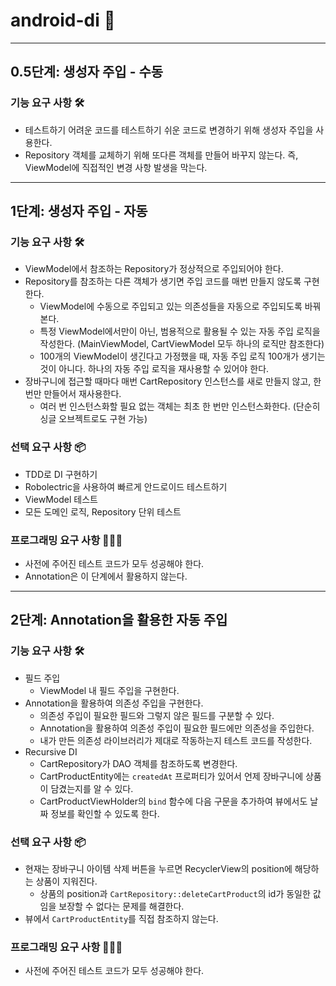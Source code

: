 # android-di 👻

---

## 0.5단계: 생성자 주입 - 수동

### 기능 요구 사항 🛠️

- 테스트하기 어려운 코드를 테스트하기 쉬운 코드로 변경하기 위해 생성자 주입을 사용한다.
- Repository 객체를 교체하기 위해 또다른 객체를 만들어 바꾸지 않는다. 즉, ViewModel에 직접적인 변경 사항 발생을 막는다.

---

## 1단계: 생성자 주입 - 자동

### 기능 요구 사항 🛠️

- ViewModel에서 참조하는 Repository가 정상적으로 주입되어야 한다.
- Repository를 참조하는 다른 객체가 생기면 주입 코드를 매번 만들지 않도록 구현한다.
    - ViewModel에 수동으로 주입되고 있는 의존성들을 자동으로 주입되도록 바꿔본다.
    - 특정 ViewModel에서만이 아닌, 범용적으로 활용될 수 있는 자동 주입 로직을 작성한다. (MainViewModel, CartViewModel 모두 하나의 로직만
      참조한다)
    - 100개의 ViewModel이 생긴다고 가정했을 때, 자동 주입 로직 100개가 생기는 것이 아니다. 하나의 자동 주입 로직을 재사용할 수 있어야 한다.
- 장바구니에 접근할 때마다 매번 CartRepository 인스턴스를 새로 만들지 않고, 한 번만 만들어서 재사용한다.
    - 여러 번 인스턴스화할 필요 없는 객체는 최초 한 번만 인스턴스화한다. (단순히 싱글 오브젝트로도 구현 가능)

### 선택 요구 사항 📦

- TDD로 DI 구현하기
- Robolectric을 사용하여 빠르게 안드로이드 테스트하기
- ViewModel 테스트
- 모든 도메인 로직, Repository 단위 테스트

### 프로그래밍 요구 사항 👩🏻‍💻

- 사전에 주어진 테스트 코드가 모두 성공해야 한다.
- Annotation은 이 단계에서 활용하지 않는다.

---

## 2단계: Annotation을 활용한 자동 주입

### 기능 요구 사항 🛠️

- 필드 주입
  - ViewModel 내 필드 주입을 구현한다.
- Annotation을 활용하여 의존성 주입을 구현한다.
  - 의존성 주입이 필요한 필드와 그렇지 않은 필드를 구분할 수 있다.
  - Annotation을 활용하여 의존성 주입이 필요한 필드에만 의존성을 주입한다.
  - 내가 만든 의존성 라이브러리가 제대로 작동하는지 테스트 코드를 작성한다.
- Recursive DI
  - CartRepository가 DAO 객체를 참조하도록 변경한다.
  - CartProductEntity에는 `createdAt` 프로퍼티가 있어서 언제 장바구니에 상품이 담겼는지를 알 수 있다.
  - CartProductViewHolder의 `bind` 함수에 다음 구문을 추가하여 뷰에서도 날짜 정보를 확인할 수 있도록 한다.

### 선택 요구 사항 📦

- 현재는 장바구니 아이템 삭제 버튼을 누르면 RecyclerView의 position에 해당하는 상품이 지워진다.
  - 상품의 position과 `CartRepository::deleteCartProduct`의 id가 동일한 값임을 보장할 수 없다는 문제를 해결한다.
- 뷰에서 `CartProductEntity`를 직접 참조하지 않는다.

### 프로그래밍 요구 사항 👩🏻‍💻
- 사전에 주어진 테스트 코드가 모두 성공해야 한다.

